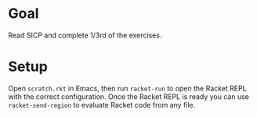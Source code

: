# Goal
Read SICP and complete 1/3rd of the exercises.

# Setup
Open `scratch.rkt` in Emacs, then run `racket-run` to open the Racket REPL with the correct configuration. Once the Racket REPL is ready you can use `racket-send-region` to evaluate Racket code from any file.
